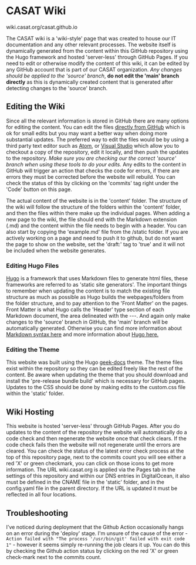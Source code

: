 # CASAT Wiki
wiki.casat.org/casat.github.io

The CASAT wiki is a 'wiki-style' page that was created to house our IT documentation and any other relevant processes. The website itself is dynamically generated from the content within this GitHub repository using the Hugo framework and hosted 'server-less' through GitHub Pages. If you need to edit or otherwise modify the content of this wiki, it can be edited by any GitHub account that is part of our CASAT organization. *Any changes should be applied to the 'source' branch*, **do not edit the 'main' branch directly** as this is dynamically created content that is generated after detecting changes to the 'source' branch.

## Editing the Wiki

Since all the relevant information is stored in GitHub there are many options for editing the content. You can edit the files [directly from GitHub](https://docs.github.com/en/repositories/working-with-files/managing-files/editing-files) which is ok for small edits but you may want a better way when doing more substantial updates. The preferred way to edit the files would be by using a third party text editor such as [Atom](https://atom.io/), or [Visual Studio](https://visualstudio.microsoft.com/) which allow you to checkout a copy of the repository, edit it locally, and then push the updates to the repository. *Make sure you are checking our the correct 'source' branch when using these tools to do your edits.* Any edits to the content in GitHub will trigger an action that checks the code for errors, if there are errors they must be corrected before the website will rebuild. You can check the status of this by clicking on the 'commits' tag right under the 'Code' button on this page.

The actual content of the website is in the 'content' folder. The structure of the wiki will follow the structure of the folders within the 'content' folder, and then the files within there make up the individual pages. When adding a new page to the wiki, the file should end with the Markdown extension (.md) and the content within the file needs to begin with a header. You can also start by copying the 'example.md' file from the /static folder. If you are actively working on a page and need to push it to github, but do not want the page to show on the website, set the 'draft:' tag to 'true' and it will not be included when the website generates.

### Editing Hugo Files

[Hugo](https://gohugo.io/) is a framework that uses Markdown files to generate html files, these frameworks are referred to as 'static site generators'. The important things to remember when updating the content is to match the existing file structure as much as possible as Hugo builds the webpages/folders from the folder structure, and to pay attention to the 'Front Matter' on the pages. Front Matter is what Hugo calls the 'Header' type section of each Markdown document, the area delineated with the ---. And again only make changes to the 'source' branch in GitHub, the 'main' branch will be automatically generated. Otherwise you can find more information about [Markdown syntax here](https://www.markdownguide.org/basic-syntax/) and more information about [Hugo here.](https://gohugo.io/documentation/)

### Editing the Theme

This website was built using the Hugo [geek-docs](https://github.com/thegeeklab/hugo-geekdoc) theme. The theme files exist within the repository so they can be edited freely like the rest of the content. Be aware when updating the theme that you should download and install the 'pre-release bundle build' which is necessary for GitHub pages. Updates to the CSS should be done by making edits to the custom.css file within the 'static' folder.

## Wiki Hosting

This website is hosted 'server-less' through GitHub Pages. After you do updates to the content of the repository the website will automatically do a code check and then regenerate the website once that check clears. If the code check fails then the website will not regenerate until the errors are cleared. You can check the status of the latest error check process at the top of this repository page, next to the commits count you will see either a red 'X' or green checkmark, you can click on those icons to get more information. The URL wiki.casat.org is applied via the Pages tab in the settings of this repository and within our DNS entries in DigitalOcean, it also must be defined in the CNAME file in the 'static' folder, and in the config.yaml file in the parent directory. If the URL is updated it must be reflected in all four locations.

## Troubleshooting

I've noticed during deployment that the Github Action occasionally hangs on an error during the 'deploy' stage. I'm unsure of the cause of the error - `Action failed with "The process '/usr/bin/git' failed with exit code 1"` - however it seems simply re-running the job clears it up. You can do this by checking the Github action status by clicking on the red 'X' or green check-mark next to the commits count.
